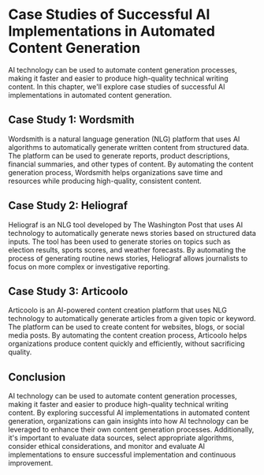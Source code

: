 Case Studies of Successful AI Implementations in Automated Content Generation
===================================================================================================================================

AI technology can be used to automate content generation processes, making it faster and easier to produce high-quality technical writing content. In this chapter, we'll explore case studies of successful AI implementations in automated content generation.

Case Study 1: Wordsmith
-----------------------

Wordsmith is a natural language generation (NLG) platform that uses AI algorithms to automatically generate written content from structured data. The platform can be used to generate reports, product descriptions, financial summaries, and other types of content. By automating the content generation process, Wordsmith helps organizations save time and resources while producing high-quality, consistent content.

Case Study 2: Heliograf
-----------------------

Heliograf is an NLG tool developed by The Washington Post that uses AI technology to automatically generate news stories based on structured data inputs. The tool has been used to generate stories on topics such as election results, sports scores, and weather forecasts. By automating the process of generating routine news stories, Heliograf allows journalists to focus on more complex or investigative reporting.

Case Study 3: Articoolo
-----------------------

Articoolo is an AI-powered content creation platform that uses NLG technology to automatically generate articles from a given topic or keyword. The platform can be used to create content for websites, blogs, or social media posts. By automating the content creation process, Articoolo helps organizations produce content quickly and efficiently, without sacrificing quality.

Conclusion
----------

AI technology can be used to automate content generation processes, making it faster and easier to produce high-quality technical writing content. By exploring successful AI implementations in automated content generation, organizations can gain insights into how AI technology can be leveraged to enhance their own content generation processes. Additionally, it's important to evaluate data sources, select appropriate algorithms, consider ethical considerations, and monitor and evaluate AI implementations to ensure successful implementation and continuous improvement.
